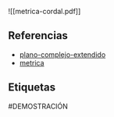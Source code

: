 ![[metrica-cordal.pdf]]

## Referencias
- [plano-complejo-extendido](./plano-complejo-extendido.md)
- [metrica](./metrica.md)

## Etiquetas
#DEMOSTRACIÓN 
